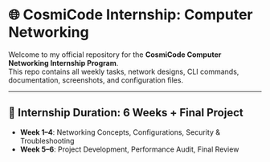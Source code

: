 # 🌐 CosmiCode Internship: Computer Networking

Welcome to my official repository for the **CosmiCode Computer Networking Internship Program**.  
This repo contains all weekly tasks, network designs, CLI commands, documentation, screenshots, and configuration files.

---

## 📆 Internship Duration: 6 Weeks + Final Project

- **Week 1–4**: Networking Concepts, Configurations, Security & Troubleshooting
- **Week 5–6**: Project Development, Performance Audit, Final Review

